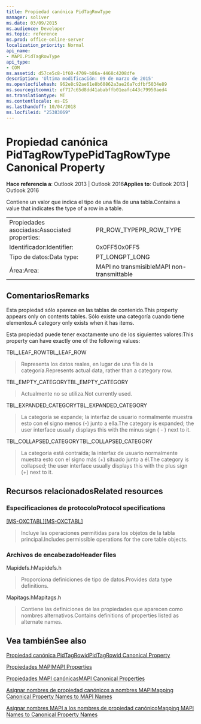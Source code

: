 ```yaml
---
title: Propiedad canónica PidTagRowType
manager: soliver
ms.date: 03/09/2015
ms.audience: Developer
ms.topic: reference
ms.prod: office-online-server
localization_priority: Normal
api_name:
- MAPI.PidTagRowType
api_type:
- COM
ms.assetid: d57ce5c8-1f60-4709-b86a-4468c4208dfe
description: 'Última modificación: 09 de marzo de 2015'
ms.openlocfilehash: 962e8c92ae61e8b60862a3ae26a7cdfbf5034e89
ms.sourcegitcommit: ef717c65d8dd41ababffb01eafc443c79950aed4
ms.translationtype: MT
ms.contentlocale: es-ES
ms.lasthandoff: 10/04/2018
ms.locfileid: "25383069"
---
```

# <a name="pidtagrowtype-canonical-property"></a><span data-ttu-id="9d7f3-103">Propiedad canónica PidTagRowType</span><span class="sxs-lookup"><span data-stu-id="9d7f3-103">PidTagRowType Canonical Property</span></span>

  
  
<span data-ttu-id="9d7f3-104">**Hace referencia a**: Outlook 2013 | Outlook 2016</span><span class="sxs-lookup"><span data-stu-id="9d7f3-104">**Applies to**: Outlook 2013 | Outlook 2016</span></span> 
  
<span data-ttu-id="9d7f3-105">Contiene un valor que indica el tipo de una fila de una tabla.</span><span class="sxs-lookup"><span data-stu-id="9d7f3-105">Contains a value that indicates the type of a row in a table.</span></span>
  
|||
|:-----|:-----|
|<span data-ttu-id="9d7f3-106">Propiedades asociadas:</span><span class="sxs-lookup"><span data-stu-id="9d7f3-106">Associated properties:</span></span>  <br/> |<span data-ttu-id="9d7f3-107">PR_ROW_TYPE</span><span class="sxs-lookup"><span data-stu-id="9d7f3-107">PR_ROW_TYPE</span></span>  <br/> |
|<span data-ttu-id="9d7f3-108">Identificador:</span><span class="sxs-lookup"><span data-stu-id="9d7f3-108">Identifier:</span></span>  <br/> |<span data-ttu-id="9d7f3-109">0x0FF5</span><span class="sxs-lookup"><span data-stu-id="9d7f3-109">0x0FF5</span></span>  <br/> |
|<span data-ttu-id="9d7f3-110">Tipo de datos:</span><span class="sxs-lookup"><span data-stu-id="9d7f3-110">Data type:</span></span>  <br/> |<span data-ttu-id="9d7f3-111">PT_LONG</span><span class="sxs-lookup"><span data-stu-id="9d7f3-111">PT_LONG</span></span>  <br/> |
|<span data-ttu-id="9d7f3-112">Área:</span><span class="sxs-lookup"><span data-stu-id="9d7f3-112">Area:</span></span>  <br/> |<span data-ttu-id="9d7f3-113">MAPI no transmisible</span><span class="sxs-lookup"><span data-stu-id="9d7f3-113">MAPI non-transmittable</span></span>  <br/> |
   
## <a name="remarks"></a><span data-ttu-id="9d7f3-114">Comentarios</span><span class="sxs-lookup"><span data-stu-id="9d7f3-114">Remarks</span></span>

<span data-ttu-id="9d7f3-115">Esta propiedad sólo aparece en las tablas de contenido.</span><span class="sxs-lookup"><span data-stu-id="9d7f3-115">This property appears only on contents tables.</span></span> <span data-ttu-id="9d7f3-116">Sólo existe una categoría cuando tiene elementos.</span><span class="sxs-lookup"><span data-stu-id="9d7f3-116">A category only exists when it has items.</span></span>
  
<span data-ttu-id="9d7f3-117">Esta propiedad puede tener exactamente uno de los siguientes valores:</span><span class="sxs-lookup"><span data-stu-id="9d7f3-117">This property can have exactly one of the following values:</span></span>
  
<span data-ttu-id="9d7f3-118">TBL_LEAF_ROW</span><span class="sxs-lookup"><span data-stu-id="9d7f3-118">TBL_LEAF_ROW</span></span> 
  
> <span data-ttu-id="9d7f3-119">Representa los datos reales, en lugar de una fila de la categoría.</span><span class="sxs-lookup"><span data-stu-id="9d7f3-119">Represents actual data, rather than a category row.</span></span>
    
<span data-ttu-id="9d7f3-120">TBL_EMPTY_CATEGORY</span><span class="sxs-lookup"><span data-stu-id="9d7f3-120">TBL_EMPTY_CATEGORY</span></span> 
  
> <span data-ttu-id="9d7f3-121">Actualmente no se utiliza.</span><span class="sxs-lookup"><span data-stu-id="9d7f3-121">Not currently used.</span></span>
    
<span data-ttu-id="9d7f3-122">TBL_EXPANDED_CATEGORY</span><span class="sxs-lookup"><span data-stu-id="9d7f3-122">TBL_EXPANDED_CATEGORY</span></span> 
  
> <span data-ttu-id="9d7f3-123">La categoría se expande; la interfaz de usuario normalmente muestra esto con el signo menos (-) junto a ella.</span><span class="sxs-lookup"><span data-stu-id="9d7f3-123">The category is expanded; the user interface usually displays this with the minus sign ( - ) next to it.</span></span>
    
<span data-ttu-id="9d7f3-124">TBL_COLLAPSED_CATEGORY</span><span class="sxs-lookup"><span data-stu-id="9d7f3-124">TBL_COLLAPSED_CATEGORY</span></span> 
  
> <span data-ttu-id="9d7f3-125">La categoría está contraída; la interfaz de usuario normalmente muestra esto con el signo más (+) situado junto a él.</span><span class="sxs-lookup"><span data-stu-id="9d7f3-125">The category is collapsed; the user interface usually displays this with the plus sign (+) next to it.</span></span>
    
## <a name="related-resources"></a><span data-ttu-id="9d7f3-126">Recursos relacionados</span><span class="sxs-lookup"><span data-stu-id="9d7f3-126">Related resources</span></span>

### <a name="protocol-specifications"></a><span data-ttu-id="9d7f3-127">Especificaciones de protocolo</span><span class="sxs-lookup"><span data-stu-id="9d7f3-127">Protocol specifications</span></span>

<span data-ttu-id="9d7f3-128">[[MS-OXCTABL]](https://msdn.microsoft.com/library/d33612dc-36a8-4623-8a26-c156cf8aae4b%28Office.15%29.aspx)</span><span class="sxs-lookup"><span data-stu-id="9d7f3-128">[[MS-OXCTABL]](https://msdn.microsoft.com/library/d33612dc-36a8-4623-8a26-c156cf8aae4b%28Office.15%29.aspx)</span></span>
  
> <span data-ttu-id="9d7f3-129">Incluye las operaciones permitidas para los objetos de la tabla principal.</span><span class="sxs-lookup"><span data-stu-id="9d7f3-129">Includes permissible operations for the core table objects.</span></span>
    
### <a name="header-files"></a><span data-ttu-id="9d7f3-130">Archivos de encabezado</span><span class="sxs-lookup"><span data-stu-id="9d7f3-130">Header files</span></span>

<span data-ttu-id="9d7f3-131">Mapidefs.h</span><span class="sxs-lookup"><span data-stu-id="9d7f3-131">Mapidefs.h</span></span>
  
> <span data-ttu-id="9d7f3-132">Proporciona definiciones de tipo de datos.</span><span class="sxs-lookup"><span data-stu-id="9d7f3-132">Provides data type definitions.</span></span>
    
<span data-ttu-id="9d7f3-133">Mapitags.h</span><span class="sxs-lookup"><span data-stu-id="9d7f3-133">Mapitags.h</span></span>
  
> <span data-ttu-id="9d7f3-134">Contiene las definiciones de las propiedades que aparecen como nombres alternativos.</span><span class="sxs-lookup"><span data-stu-id="9d7f3-134">Contains definitions of properties listed as alternate names.</span></span>
    
## <a name="see-also"></a><span data-ttu-id="9d7f3-135">Vea también</span><span class="sxs-lookup"><span data-stu-id="9d7f3-135">See also</span></span>



[<span data-ttu-id="9d7f3-136">Propiedad canónica PidTagRowid</span><span class="sxs-lookup"><span data-stu-id="9d7f3-136">PidTagRowid Canonical Property</span></span>](pidtagrowid-canonical-property.md)


[<span data-ttu-id="9d7f3-137">Propiedades MAPI</span><span class="sxs-lookup"><span data-stu-id="9d7f3-137">MAPI Properties</span></span>](mapi-properties.md)
  
[<span data-ttu-id="9d7f3-138">Propiedades MAPI canónicas</span><span class="sxs-lookup"><span data-stu-id="9d7f3-138">MAPI Canonical Properties</span></span>](mapi-canonical-properties.md)
  
[<span data-ttu-id="9d7f3-139">Asignar nombres de propiedad canónicos a nombres MAPI</span><span class="sxs-lookup"><span data-stu-id="9d7f3-139">Mapping Canonical Property Names to MAPI Names</span></span>](mapping-canonical-property-names-to-mapi-names.md)
  
[<span data-ttu-id="9d7f3-140">Asignar nombres MAPI a los nombres de propiedad canónico</span><span class="sxs-lookup"><span data-stu-id="9d7f3-140">Mapping MAPI Names to Canonical Property Names</span></span>](mapping-mapi-names-to-canonical-property-names.md)

